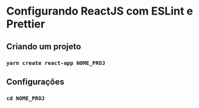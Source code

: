 # Configurando ReactJS com ESLint e Prettier

## Criando um projeto

### `yarn create react-app NOME_PROJ`

## Configurações

### `cd NOME_PROJ`
